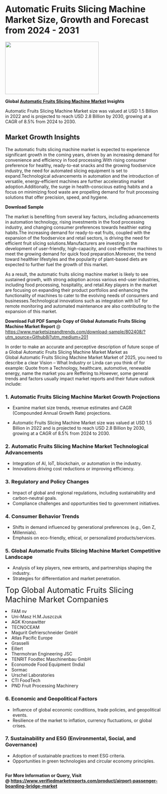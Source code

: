 <H1>Automatic Fruits Slicing Machine Market Size, Growth and Forecast from 2024 - 2031</H1><img class="aligncenter size-medium wp-image-584254" src="https://thirdeyenews.in/wp-content/uploads/2024/09/Global-Market-Research-300x168.jpeg" alt="" width="300" height="168" /><p><strong>Global&nbsp;<a href="https://www.marketsizeandtrends.com/download-sample/802408/?utm_source=Github8j?utm_medium=201">Automatic Fruits Slicing Machine Market</a> Insights</strong></p><p>Automatic Fruits Slicing Machine Market size was valued at USD 1.5 Billion in 2022 and is projected to reach USD 2.8 Billion by 2030, growing at a CAGR of 8.5% from 2024 to 2030.</p><p><h2>Market Growth Insights</h2> <p>The automatic fruits slicing machine market is expected to experience significant growth in the coming years, driven by an increasing demand for convenience and efficiency in food processing.With rising consumer preference for healthy, ready-to-eat snacks and the growing foodservice industry, the need for automated slicing equipment is set to expand.Technological advancements in automation and the introduction of versatile, energy-efficient machines are further accelerating market adoption.Additionally, the surge in health-conscious eating habits and a focus on minimizing food waste are propelling demand for fruit processing solutions that offer precision, speed, and hygiene.</p> <p><strong>Download Sample</strong></p> <p>The market is benefiting from several key factors, including advancements in automation technology, rising investments in the food processing industry, and changing consumer preferences towards healthier eating habits.The increasing demand for ready-to-eat fruits, coupled with the expansion of the foodservice and retail sectors, is driving the need for efficient fruit slicing solutions.Manufacturers are investing in the development of user-friendly, high-capacity, and cost-effective machines to meet the growing demand for quick food preparation.Moreover, the trend toward healthier lifestyles and the popularity of plant-based diets are expected to further fuel the growth of this market.</p> <p>As a result, the automatic fruits slicing machine market is likely to see sustained growth, with strong adoption across various end-user industries, including food processing, hospitality, and retail.Key players in the market are focusing on expanding their product portfolios and enhancing the functionality of machines to cater to the evolving needs of consumers and businesses.Technological innovations such as integration with IoT for remote monitoring and automated maintenance are also contributing to the expansion of this market.</p> <p><span class=""><strong>Download Full PDF Sample Copy of Global Automatic Fruits Slicing Machine Market Report</strong> @ <a href="https://www.marketsizeandtrends.com/download-sample/802408/?utm_source=Github8j?utm_medium=201" target="_blank">https://www.marketsizeandtrends.com/download-sample/802408/?utm_source=Github8j?utm_medium=201</a></span></p><p>In order to make an accurate and perceptive description of future scope of a Global&nbsp;Automatic Fruits Slicing Machine Market Market as Global&nbsp;Automatic Fruits Slicing Machine Market Market of 2025, you need to describe a clear Vision &ndash; What Industry or Linda can you think of for example: Quote from a Technology, healthcare, automotive, renewable energy, name the market you are Reffering to.However, some general trends and factors usually impact market reports and their future outlook include:</p><h3>1.&nbsp;<strong>Automatic Fruits Slicing Machine Market Growth Projections</strong></h3><ul><li>Examine market size trends, revenue estimates and CAGR (Compounded Annual Growth Rate) projections.</li><li><p>Automatic Fruits Slicing Machine Market size was valued at USD 1.5 Billion in 2022 and is projected to reach USD 2.8 Billion by 2030, growing at a CAGR of 8.5% from 2024 to 2030.</p></li></ul><h3>2.&nbsp;<strong>Automatic Fruits Slicing Machine Market Technological Advancements</strong></h3><ul><li>Integration of AI, IoT, blockchain, or automation in the industry.</li><li>Innovations driving cost reductions or improving efficiency.</li></ul><h3>3.&nbsp;<strong>Regulatory and Policy Changes</strong></h3><ul><li>Impact of global and regional regulations, including sustainability and carbon-neutral goals.</li><li>Compliance challenges and opportunities tied to government initiatives.</li></ul><h3>4.&nbsp;<strong>Consumer Behavior Trends</strong></h3><ul><li>Shifts in demand influenced by generational preferences (e.g., Gen Z, Millennials).</li><li>Emphasis on eco-friendly, ethical, or personalized products/services.</li></ul><h3>5.&nbsp;<strong>Global Automatic Fruits Slicing Machine Market Competitive Landscape</strong></h3><ul><li>Analysis of key players, new entrants, and partnerships shaping the industry.</li><li>Strategies for differentiation and market penetration.</li></ul><p data-pm-slice="1 1 []"><span style="color: inherit; font-family: inherit; font-size: 25px;">Top Global Automatic Fruits Slicing Machine Market Companies</span></p><div class="" data-test-id=""><p><li>FAM nv</li><li> Uni-Masz H.M.Juszczuk</li><li> AGK Kronawitter</li><li> TECNOCEAM</li><li> Magurit Gefrierschneider GmbH</li><li> Atlas Pacific Europe</li><li> Grasselli</li><li> Eillert</li><li> Thermohran Engineering JSC</li><li> TENRIT Foodtec Maschinenbau GmbH</li><li> Economode Food Equipment (India)</li><li> Sormac</li><li> Urschel Laboratories</li><li> CTI FoodTech</li><li> PND Fruit Processing Machinery</li></p></div><h3>6.&nbsp;<strong>Economic and Geopolitical Factors</strong></h3><ul><li>Influence of global economic conditions, trade policies, and geopolitical events.</li><li>Resilience of the market to inflation, currency fluctuations, or global crises.</li></ul><h3>7.&nbsp;<strong>Sustainability and ESG (Environmental, Social, and Governance)</strong></h3><ul><li>Adoption of sustainable practices to meet ESG criteria.</li><li>Opportunities in green technologies and circular economy principles.</li></ul><h2><strong style="font-size: 14px;">For More Information or Query, Visit @&nbsp;</strong><a style="background-color: #ffffff; font-size: 14px;" href="https://www.marketsizeandtrends.com/report/automatic-fruits-slicing-machine-market/" target="_blank">https://www.verifiedmarketreports.com/product/airport-passenger-boarding-bridge-market</a></h2>